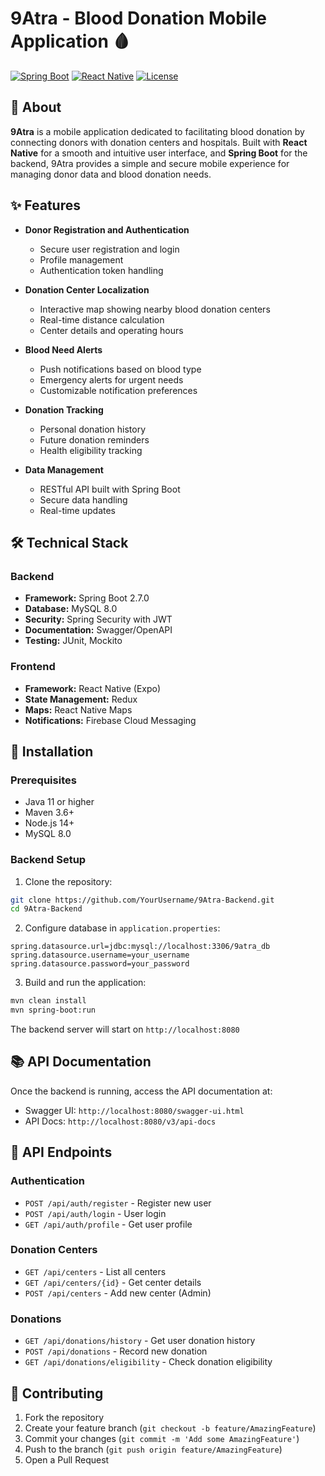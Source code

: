 # 9Atra - Blood Donation Mobile Application 🩸

[![Spring Boot](https://img.shields.io/badge/Spring%20Boot-2.7.0-brightgreen.svg)](https://spring.io/projects/spring-boot)
[![React Native](https://img.shields.io/badge/React%20Native-Latest-blue.svg)](https://reactnative.dev/)
[![License](https://img.shields.io/badge/License-MIT-yellow.svg)](https://opensource.org/licenses/MIT)

## 🌟 About

**9Atra** is a mobile application dedicated to facilitating blood donation by connecting donors with donation centers and hospitals. Built with **React Native** for a smooth and intuitive user interface, and **Spring Boot** for the backend, 9Atra provides a simple and secure mobile experience for managing donor data and blood donation needs.

## ✨ Features

* **Donor Registration and Authentication**
  - Secure user registration and login
  - Profile management
  - Authentication token handling

* **Donation Center Localization**
  - Interactive map showing nearby blood donation centers
  - Real-time distance calculation
  - Center details and operating hours

* **Blood Need Alerts**
  - Push notifications based on blood type
  - Emergency alerts for urgent needs
  - Customizable notification preferences

* **Donation Tracking**
  - Personal donation history
  - Future donation reminders
  - Health eligibility tracking

* **Data Management**
  - RESTful API built with Spring Boot
  - Secure data handling
  - Real-time updates

## 🛠 Technical Stack

### Backend
- **Framework:** Spring Boot 2.7.0
- **Database:** MySQL 8.0
- **Security:** Spring Security with JWT
- **Documentation:** Swagger/OpenAPI
- **Testing:** JUnit, Mockito

### Frontend
- **Framework:** React Native (Expo)
- **State Management:** Redux
- **Maps:** React Native Maps
- **Notifications:** Firebase Cloud Messaging

## 🚀 Installation

### Prerequisites
- Java 11 or higher
- Maven 3.6+
- Node.js 14+
- MySQL 8.0

### Backend Setup

1. Clone the repository:
```bash
git clone https://github.com/YourUsername/9Atra-Backend.git
cd 9Atra-Backend
```

2. Configure database in `application.properties`:
```properties
spring.datasource.url=jdbc:mysql://localhost:3306/9atra_db
spring.datasource.username=your_username
spring.datasource.password=your_password
```

3. Build and run the application:
```bash
mvn clean install
mvn spring-boot:run
```

The backend server will start on `http://localhost:8080`

## 📚 API Documentation

Once the backend is running, access the API documentation at:
- Swagger UI: `http://localhost:8080/swagger-ui.html`
- API Docs: `http://localhost:8080/v3/api-docs`

## 🔄 API Endpoints

### Authentication
- `POST /api/auth/register` - Register new user
- `POST /api/auth/login` - User login
- `GET /api/auth/profile` - Get user profile

### Donation Centers
- `GET /api/centers` - List all centers
- `GET /api/centers/{id}` - Get center details
- `POST /api/centers` - Add new center (Admin)

### Donations
- `GET /api/donations/history` - Get user donation history
- `POST /api/donations` - Record new donation
- `GET /api/donations/eligibility` - Check donation eligibility

## 🤝 Contributing

1. Fork the repository
2. Create your feature branch (`git checkout -b feature/AmazingFeature`)
3. Commit your changes (`git commit -m 'Add some AmazingFeature'`)
4. Push to the branch (`git push origin feature/AmazingFeature`)
5. Open a Pull Request

